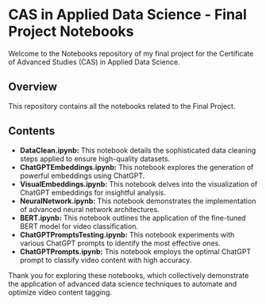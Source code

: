 # CAS in Applied Data Science - Final Project Notebooks

Welcome to the Notebooks repository of my final project for the Certificate of Advanced Studies (CAS) in Applied Data Science.

## Overview

This repository contains all the notebooks related to the Final Project.

## Contents

- **DataClean.ipynb:** This notebook details the sophisticated data cleaning steps applied to ensure high-quality datasets.
- **ChatGPTEmbeddings.ipynb:** This notebook explores the generation of powerful embeddings using ChatGPT.
- **VisualEmbeddings.ipynb:** This notebook delves into the visualization of ChatGPT embeddings for insightful analysis.
- **NeuralNetwork.ipynb:** This notebook demonstrates the implementation of advanced neural network architectures.
- **BERT.ipynb:** This notebook outlines the application of the fine-tuned BERT model for video classification.
- **ChatGPTPromptsTesting.ipynb:** This notebook experiments with various ChatGPT prompts to identify the most effective ones.
- **ChatGPTPrompts.ipynb:** This notebook employs the optimal ChatGPT prompt to classify video content with high accuracy.



Thank you for exploring these notebooks, which collectively demonstrate the application of advanced data science techniques to automate and optimize video content tagging.

